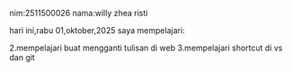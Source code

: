 nim:2511500026
nama:willy zhea risti

hari ini,rabu 01,oktober,2025 saya mempelajari:

2.mempelajari buat mengganti tulisan di web
3.mempelajari shortcut di vs dan git